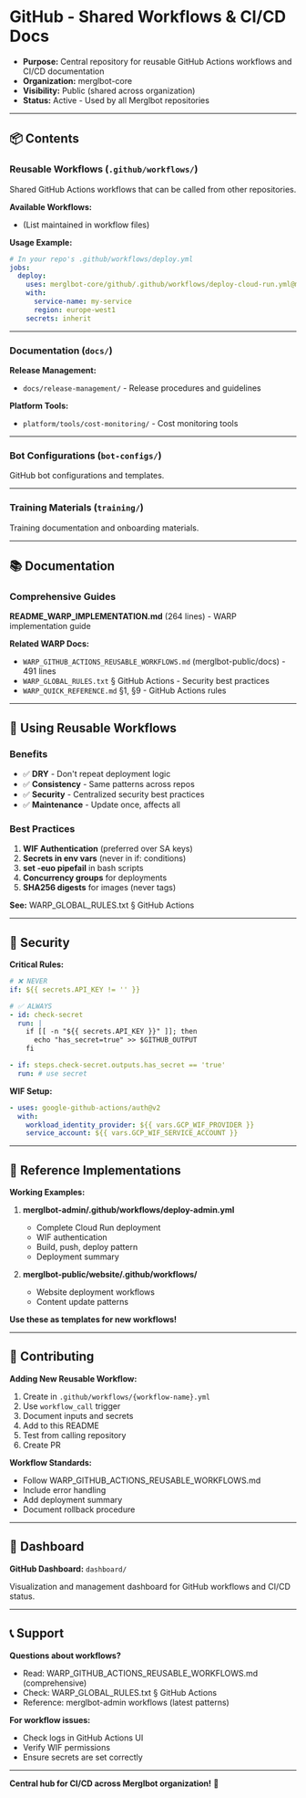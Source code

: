 # GitHub - Shared Workflows & CI/CD Docs

- **Purpose:** Central repository for reusable GitHub Actions workflows and CI/CD documentation
- **Organization:** merglbot-core
- **Visibility:** Public (shared across organization)
- **Status:** Active - Used by all Merglbot repositories

---

## 📦 Contents

### Reusable Workflows (`.github/workflows/`)

Shared GitHub Actions workflows that can be called from other repositories.

**Available Workflows:**
- (List maintained in workflow files)

**Usage Example:**
```yaml
# In your repo's .github/workflows/deploy.yml
jobs:
  deploy:
    uses: merglbot-core/github/.github/workflows/deploy-cloud-run.yml@main
    with:
      service-name: my-service
      region: europe-west1
    secrets: inherit
```

---

### Documentation (`docs/`)

**Release Management:**
- `docs/release-management/` - Release procedures and guidelines

**Platform Tools:**
- `platform/tools/cost-monitoring/` - Cost monitoring tools

---

### Bot Configurations (`bot-configs/`)

GitHub bot configurations and templates.

---

### Training Materials (`training/`)

Training documentation and onboarding materials.

---

## 📚 Documentation

### Comprehensive Guides

**README_WARP_IMPLEMENTATION.md** (264 lines) - WARP implementation guide

**Related WARP Docs:**
- `WARP_GITHUB_ACTIONS_REUSABLE_WORKFLOWS.md` (merglbot-public/docs) - 491 lines
- `WARP_GLOBAL_RULES.txt` § GitHub Actions - Security best practices
- `WARP_QUICK_REFERENCE.md` §1, §9 - GitHub Actions rules

---

## 🚀 Using Reusable Workflows

### Benefits

- ✅ **DRY** - Don't repeat deployment logic
- ✅ **Consistency** - Same patterns across repos
- ✅ **Security** - Centralized security best practices
- ✅ **Maintenance** - Update once, affects all

### Best Practices

1. **WIF Authentication** (preferred over SA keys)
2. **Secrets in env vars** (never in if: conditions)
3. **set -euo pipefail** in bash scripts
4. **Concurrency groups** for deployments
5. **SHA256 digests** for images (never tags)

**See:** WARP_GLOBAL_RULES.txt § GitHub Actions

---

## 🔐 Security

**Critical Rules:**

```yaml
# ❌ NEVER
if: ${{ secrets.API_KEY != '' }}

# ✅ ALWAYS  
- id: check-secret
  run: |
    if [[ -n "${{ secrets.API_KEY }}" ]]; then
      echo "has_secret=true" >> $GITHUB_OUTPUT
    fi

- if: steps.check-secret.outputs.has_secret == 'true'
  run: # use secret
```

**WIF Setup:**
```yaml
- uses: google-github-actions/auth@v2
  with:
    workload_identity_provider: ${{ vars.GCP_WIF_PROVIDER }}
    service_account: ${{ vars.GCP_WIF_SERVICE_ACCOUNT }}
```

---

## 📖 Reference Implementations

**Working Examples:**

1. **merglbot-admin/.github/workflows/deploy-admin.yml**
   - Complete Cloud Run deployment
   - WIF authentication
   - Build, push, deploy pattern
   - Deployment summary

2. **merglbot-public/website/.github/workflows/**
   - Website deployment workflows
   - Content update patterns

**Use these as templates for new workflows!**

---

## 🎯 Contributing

**Adding New Reusable Workflow:**

1. Create in `.github/workflows/{workflow-name}.yml`
2. Use `workflow_call` trigger
3. Document inputs and secrets
4. Add to this README
5. Test from calling repository
6. Create PR

**Workflow Standards:**
- Follow WARP_GITHUB_ACTIONS_REUSABLE_WORKFLOWS.md
- Include error handling
- Add deployment summary
- Document rollback procedure

---

## 📝 Dashboard

**GitHub Dashboard:** `dashboard/`

Visualization and management dashboard for GitHub workflows and CI/CD status.

---

## 📞 Support

**Questions about workflows?**
- Read: WARP_GITHUB_ACTIONS_REUSABLE_WORKFLOWS.md (comprehensive)
- Check: WARP_GLOBAL_RULES.txt § GitHub Actions
- Reference: merglbot-admin workflows (latest patterns)

**For workflow issues:**
- Check logs in GitHub Actions UI
- Verify WIF permissions
- Ensure secrets are set correctly

---

**Central hub for CI/CD across Merglbot organization!** 🔄
